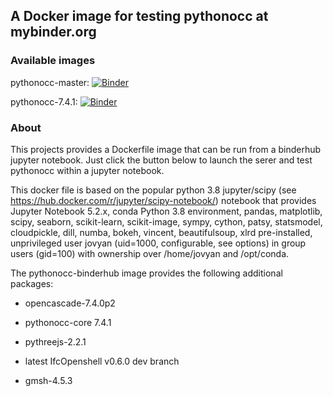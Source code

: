 A Docker image for testing pythonocc at mybinder.org
----------------------------------------------------

### Available images

pythonocc-master: [![Binder](http://mybinder.org/badge.svg)](https://mybinder.org/v2/gh/tpaviot/pythonocc-binderhub/master)

pythonocc-7.4.1: [![Binder](http://mybinder.org/badge.svg)](https://mybinder.org/v2/gh/tpaviot/pythonocc-binderhub/7.4.1)

### About

This projects provides a Dockerfile image that can be run from a binderhub jupyter notebook. Just click the button below to launch the serer and test pythonocc within a jupyter notebook.

This docker file is based on the popular python 3.8 jupyter/scipy (see https://hub.docker.com/r/jupyter/scipy-notebook/) notebook that provides Jupyter Notebook 5.2.x, conda Python 3.8 environment, pandas, matplotlib, scipy, seaborn, scikit-learn, scikit-image, sympy, cython, patsy, statsmodel, cloudpickle, dill, numba, bokeh, vincent, beautifulsoup, xlrd pre-installed, unprivileged user jovyan (uid=1000, configurable, see options) in group users (gid=100) with ownership over /home/jovyan and /opt/conda.

The pythonocc-binderhub image provides the following additional packages:

* opencascade-7.4.0p2

* pythonocc-core 7.4.1

* pythreejs-2.2.1

* latest IfcOpenshell v0.6.0 dev branch

* gmsh-4.5.3
